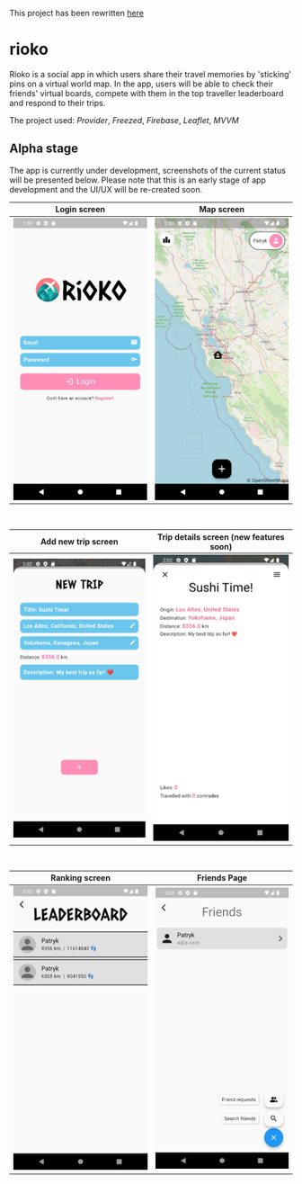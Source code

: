 This project has been rewritten [here](https://github.com/ItsMeLucifer/rioko_ni) 
# rioko

Rioko is a social app in which users share their travel memories by 'sticking' pins on a virtual world map. In the app, users will be able to check their friends' virtual boards, compete with them in the top traveller leaderboard and respond to their trips.

The project used: *Provider*, *Freezed*, *Firebase*, *Leaflet*, *MVVM*

## Alpha stage

The app is currently under development, screenshots of the current status will be presented below. Please note that this is an early stage of app development and the UI/UX will be re-created soon.

|                  Login screen                   |                  Map screen                   |
| :---------------------------------------------: | :-------------------------------------------: |
| ![Login screen](github/images/login_screen.png) | ![Login screen](github/images/map_screen.png) |
<br>

|                    Add new trip screen                     |        Trip details screen (new features soon)        |
| :--------------------------------------------------------: | :---------------------------------------------------: |
| ![Add new trip screen ](github/images/new_trip_screen.png) | ![Trip details screen](github/images/trip_screen.png) |
<br>

|                        Ranking screen                         |                      Friends Page                      |
| :-----------------------------------------------------------: | :----------------------------------------------------: |
| ![Add new trip screen ](github/images/leaderboard_screen.png) | ![Trip details screen](github/images/friends_page.png) |

